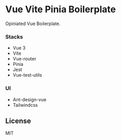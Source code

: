 # Vue Vite Pinia Boilerplate

Opiniated Vue Boilerplate.

### Stacks
- Vue 3
- Vite
- Vue-router
- Pinia
- Jest
- Vue-test-utils

### UI
- Ant-design-vue
- Tailwindcss

## License
MIT